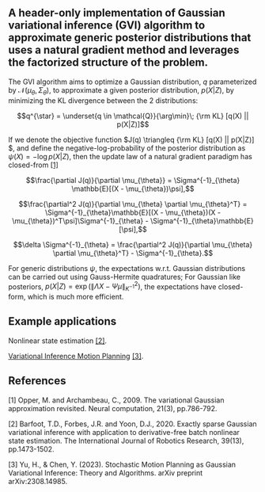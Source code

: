 ## A header-only implementation of Gaussian variational inference (GVI) algorithm to approximate generic posterior distributions that uses a natural gradient method and leverages the factorized structure of the problem.

The GVI algorithm aims to optimize a Gaussian distribution, $q$ parameterized by $\mathcal{N}(\mu_\theta, \Sigma_\theta)$, to approximate a given posterior distribution, $p(X|Z)$, by minimizing the KL divergence between the 2 distributions:

$$q^{\star} = \underset{q \in \mathcal{Q}}{\arg\min}\; {\rm KL} [q(X) || p(X|Z)]$$

If we denote the objective function $J(q) \triangleq {\rm KL} [q(X) || p(X|Z)] $, and define the negative-log-probability of the posterior distribution as $\psi(X) = -\log p(X|Z)$, then the update law of a natural gradient paradigm has closed-from [[1]](#1)

$$\frac{\partial J(q)}{\partial \mu_{\theta}} = \Sigma^{-1}_{\theta} \mathbb{E}[(X - \mu_{\theta})\psi],$$

$$\frac{\partial^2 J(q)}{\partial \mu_{\theta} \partial \mu_{\theta}^T} = \Sigma^{-1}_{\theta}\mathbb{E}[(X - \mu_{\theta})(X - \mu_{\theta})^T\psi]\Sigma^{-1}_{\theta} - \Sigma^{-1}_{\theta}\mathbb{E}[\psi],$$

$$\delta \Sigma^{-1}_{\theta} = \frac{\partial^2 J(q)}{\partial \mu_{\theta} \partial \mu_{\theta}^T} - \Sigma^{-1}_{\theta}.$$

For generic distributions $\psi$, the expectations w.r.t. Gaussian distributions can be carried out using Gauss-Hermite quadratures; For Gaussian like posteriors, $p(X|Z) = \exp \left( \| \Lambda X - \Psi \mu \|_{K^{-1}}^2 \right)$, the expectations have closed-form, which is much more efficient.

## Example applications
Nonlinear state estimation [[2]](#2).

[Variational Inference Motion Planning](https://github.com/hzyu17/VIMP) [[3]](#3).

## References
<a id="1">[1]</a> 
Opper, M. and Archambeau, C., 2009. The variational Gaussian approximation revisited. Neural computation, 21(3), pp.786-792.

<a id="2">[2]</a> 
Barfoot, T.D., Forbes, J.R. and Yoon, D.J., 2020. Exactly sparse Gaussian variational inference with application to derivative-free batch nonlinear state estimation. The International Journal of Robotics Research, 39(13), pp.1473-1502.

<a id="3">[3]</a> 
Yu, H., & Chen, Y. (2023). Stochastic Motion Planning as Gaussian Variational Inference: Theory and Algorithms. arXiv preprint arXiv:2308.14985.
